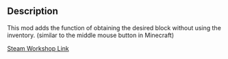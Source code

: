 ## Description
This mod adds the function of obtaining the desired block without using the inventory. (similar to the middle mouse button in Minecraft)

[Steam Workshop Link](https://steamcommunity.com/sharedfiles/filedetails/?id=3002663600)
